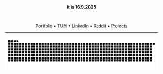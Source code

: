 <!--![Anurag's GitHub stats](https://github-readme-stats.vercel.app/api?username=tobikli&show_icons=true&theme=dark)-->

<!--<a href="https://app.daily.dev/tobiaswen"><img src="https://api.daily.dev/devcards/v2/Pt6FRDMYsWo75FR5QyCfB.png?r=6yz&type=wide" width="410" alt="Tobias Klingenberg's Dev Card"/></a>
&nbsp;-->
<p align="center">
  <b>It is 16.9.2025</b>
</p>

<p align="center">
  <img alt="" src="https://github.com/Anmol-Baranwal/Cool-GIFs-For-GitHub/assets/74038190/0c7eb6ed-663b-4ce4-bfbd-18239a38ba1b" width="500">
</p>

<p align="center">
  <a href="https://tobia.sh">Portfolio</a> •
  <a href="https://home.cit.tum.de/~klin/#">TUM</a> •
  <a href="https://www.linkedin.com/in/tobias-klingenberg/">LinkedIn</a> •
  <a href="https://www.reddit.com/user/tobiji/">Reddit</a> •
  <a href="https://tobia.sh/projects">Projects</a>
</p>

---

<!--
<div align="center">
<img src="https://user-images.githubusercontent.com/74038190/212257454-16e3712e-945a-4ca2-b238-408ad0bf87e6.gif" width="50">
<img src="https://user-images.githubusercontent.com/74038190/212257472-08e52665-c503-4bd9-aa20-f5a4dae769b5.gif" width="50">
<img src="https://user-images.githubusercontent.com/74038190/212257468-1e9a91f1-b626-4baa-b15d-5c385dfa7ed2.gif" width="50">
<img src="https://user-images.githubusercontent.com/74038190/212257465-7ce8d493-cac5-494e-982a-5a9deb852c4b.gif" width="50">
<img src="https://user-images.githubusercontent.com/74038190/212257467-871d32b7-e401-42e8-a166-fcfd7baa4c6b.gif" width="50">
<img src="https://user-images.githubusercontent.com/74038190/212281775-b468df30-4edc-4bf8-a4ee-f52e1aaddc86.gif" width="50">
<img src="https://user-images.githubusercontent.com/74038190/212281780-0afd9616-8310-46e9-a898-c4f5269f1387.gif" width="50">
<img src="https://github.com/Anmol-Baranwal/Cool-GIFs-For-GitHub/assets/74038190/29fd6286-4e7b-4d6c-818f-c4765d5e39a9" width="50">
<img src="https://github.com/Anmol-Baranwal/Cool-GIFs-For-GitHub/assets/74038190/67f477ed-6624-42da-99f0-1a7b1a16eecb" width="50">
</div>
-->

<p align='center'>
  <picture>
    <source media="(prefers-color-scheme: dark)" srcset="https://raw.githubusercontent.com/tobikli/tobikli/output/github-contribution-grid-snake-dark.svg">
    <source media="(prefers-color-scheme: light)" srcset="https://raw.githubusercontent.com/tobikli/tobikli/output/github-contribution-grid-snake.svg">
    <img alt="github contribution grid snake animation" src="https://raw.githubusercontent.com/tobikli/tobikli/output/github-contribution-grid-snake.svg">
  </picture>
</p>


<!--
<p align='center'>
    <img src="https://capsule-render.vercel.app/api?type=waving&height=100&color=ffffff&text=&section=footer&reversal=false&textBg=false&fontColor=ffffff"/>
</p>
-->


<!--![Top Langs](https://github-readme-stats.vercel.app/api/top-langs/?username=tobikli&layout=compact)

# Tobias Wen
- Current CS Student [@TUM](https://tum.de)
- Personal Page with Projects: [tobia.sh](https://tobia.sh)
- Java, Python, C/C#, SQL, JavaScript, HTML/CSS, PHP, Dart, Swift, OCaml

-->

<!--<p align="">
  <img src="https://64.media.tumblr.com/6da0d4558ef3317ed4e025d57b81747e/8b7c3064577d5057-e6/s1280x1920/12b2ca8ef552a665f1138cc05c24f1a8b86f3953.gifv" alt="Copyright Amazon" width="400">
</p>-->


<!--
**tobikli/tobikli** is a ✨ _special_ ✨ repository because its `README.md` (this file) appears on your GitHub profile.

Here are some ideas to get you started:

- 🔭 I’m currently working on ...
- 🌱 I’m currently learning ...
- 👯 I’m looking to collaborate on ...
- 🤔 I’m looking for help with ...
- 💬 Ask me about ...
- 📫 How to reach me: ...
- 😄 Pronouns: ...
- ⚡ Fun fact: ...
-->
